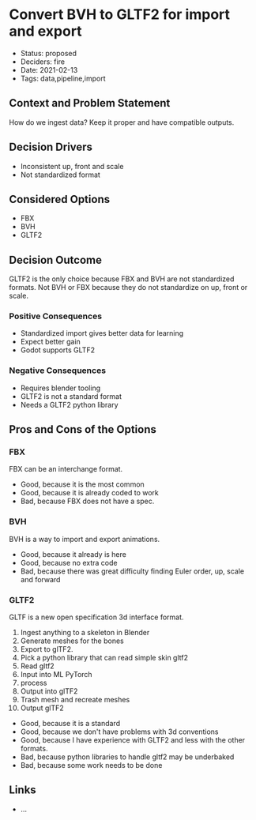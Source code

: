 # Convert BVH to GLTF2 for import and export

- Status: proposed
- Deciders: fire
- Date: 2021-02-13
- Tags: data,pipeline,import

## Context and Problem Statement

How do we ingest data? Keep it proper and have compatible outputs.

## Decision Drivers <!-- optional -->

- Inconsistent up, front and scale
- Not standardized format

## Considered Options

- FBX
- BVH
- GLTF2

## Decision Outcome

GLTF2 is the only choice because FBX and BVH are not standardized formats. Not BVH or FBX because they do not standardize on up, front or scale.

### Positive Consequences <!-- optional -->

- Standardized import gives better data for learning
- Expect better gain
- Godot supports GLTF2

### Negative Consequences <!-- optional -->

- Requires blender tooling
- GLTF2 is not a standard format
- Needs a GLTF2 python library

## Pros and Cons of the Options <!-- optional -->

### FBX

FBX can be an interchange format.

- Good, because it is the most common
- Good, because it is already coded to work
- Bad, because FBX does not have a spec.

### BVH

BVH is a way to import and export animations.

- Good, because it already is here
- Good, because no extra code
- Bad, because there was great difficulty finding Euler order, up, scale and forward

### GLTF2

GLTF is a new open specification 3d interface format.

1. Ingest anything to a skeleton in Blender
1. Generate meshes for the bones
1. Export to glTF2.
1. Pick a python library that can read simple skin gltf2
1. Read gltf2
1. Input into ML PyTorch
1. process
1. Output into glTF2
1. Trash mesh and recreate meshes
1. Output glTF2

- Good, because it is a standard
- Good, because we don't have problems with 3d conventions
- Good, because I have experience with GLTF2 and less with the other formats.
- Bad, because python libraries to handle gltf2 may be underbaked
- Bad, because some work needs to be done

## Links <!-- optional -->

- … <!-- numbers of links can vary -->
